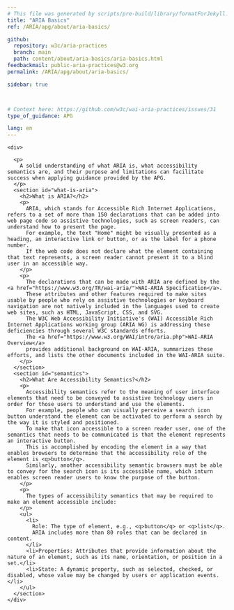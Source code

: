 ```yaml
---
# This file was generated by scripts/pre-build/library/formatForJekyll.js
title: "ARIA Basics"
ref: /ARIA/apg/about/aria-basics/

github:
  repository: w3c/aria-practices
  branch: main
  path: content/about/aria-basics/aria-basics.html
feedbackmail: public-aria-practices@w3.org
permalink: /ARIA/apg/about/aria-basics/

sidebar: true



# Context here: https://github.com/w3c/wai-aria-practices/issues/31
type_of_guidance: APG

lang: en
---
```

<meta charset="UTF-8" />
<meta content="width=device-width, initial-scale=1.0" name="viewport" />
<title>ARIA Basics</title>

<script src="../../../../content-assets/wai-aria-practices/shared/js/highlight.pack.js"></script>
<script src="../../../../content-assets/wai-aria-practices/shared/js/app.js"></script>


<link 
  rel="stylesheet"
  href="{{ '/content-assets/wai-aria-practices/styles.css' | relative_url }}"
>
<!-- Code highlighting styles -->
<link 
  rel="stylesheet"
  href="{{ '/content-assets/wai-aria-practices/shared/css/github.css' | relative_url }}"
>

<script>
const addBodyClass = undefined;
const enableSidebar = true;
if (addBodyClass) document.body.classList.add(addBodyClass);
if (enableSidebar) document.body.classList.add('has-sidebar');
</script>
    

<script>
    const parentPage = window.location.pathname.match(
      /\/(patterns|practices|about)\//
    )?.[1];
    if (parentPage) {
      const parentHref = 'a[href*="' + parentPage + '"]';
      document.querySelector(parentHref).classList.add('active');
    }
  </script>
<div>

    <div>
      
      <p>
        A solid understanding of what ARIA is, what accessibility semantics are, and their purpose and limitations can facilitate success when applying guidance provided by the APG.
      </p>
      <section id="what-is-aria">
        <h2>What is ARIA?</h2>
        <p>
          ARIA, which stands for Accessible Rich Internet Applications, refers to a set of more than 150 declarations that can be added into web page code so assistive technologies, such as screen readers, can understand how to present the page.
          For example, the text "Home" might be visually presented as a heading, an interactive link or button, or as the label for a phone number.
          If the web code does not declare what the element containing that text represents, a screen reader cannot present it to a blind user in an accessible way.
        </p>
        <p>
          The declarations that can be made with ARIA are defined by the <a href="https://www.w3.org/TR/wai-aria/">WAI-ARIA Specification</a>.
          These attributes and other features required to make sites usable by people who rely on assistive technologies or keyboard navigation are not natively included in the languages used to create web sites, such as HTML, JavaScript, CSS, and SVG.
          The W3C Web Accessibility Initiative's (WAI) Accessible Rich Internet Applications working group (ARIA WG) is addressing these deficiencies through several W3C standards efforts.
          The <a href="https://www.w3.org/WAI/intro/aria.php">WAI-ARIA Overview</a>
          provides additional background on WAI-ARIA, summarizes those efforts, and lists the other documents included in the WAI-ARIA suite.
        </p>
      </section>
      <section id="semantics">
        <h2>What Are Accessibility Semantics?</h2>
        <p>
          Accessibility semantics refer to the meaning of user interface elements that need to be conveyed to assistive technology users in order for those users to understand and use the elements.
          For example, people who can visually perceive a search icon button understand the element can be activated to perform a search by the way it is styled and positioned.
          To make that icon accessible to a screen reader user, one of the semantics that needs to be communicated is that the element represents an interactive button.
          This is accomplished by encoding the element in a way that enables browsers to determine that the accessibility role of the element is <q>button</q>.
          Similarly, another accessibility semantic browsers must be able to convey for the search icon is its accessible name, which inturn enables screen reader users to know the purpose of the button.
        </p>
        <p>
          The types of accessibility semantics that may be required to make an element accessible include:
        </p>
        <ul>
          <li>
            Role: The type of element, e.g., <q>button</q> or <q>list</q>.
            ARIA includes more than 80 roles that can be declared in content.
          </li>
          <li>Properties: Attributes that provide information about the nature of an element, such as its name, orientation, or position in a set.</li>
          <li>State: A dynamic property, such as selected, checked, or disabled, whose value may be changed by users or application events.</li>
        </ul>
      </section>
    </div>
  
</div>
<script 
  src="{{ '/content-assets/wai-aria-practices/shared/js/skipto.js' | relative_url }}"
></script>
